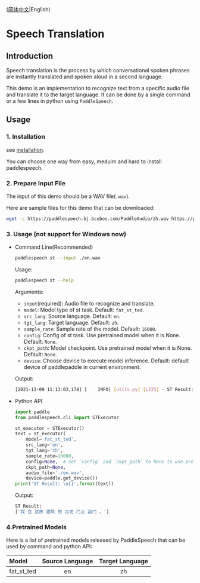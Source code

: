 ([简体中文](./README_cn.md)|English)
# Speech Translation
## Introduction
Speech translation is the process by which conversational spoken phrases are instantly translated and spoken aloud in a second language.

This demo is an implementation to recognize text from a specific audio file and translate it to the target language. It can be done by a single command or a few lines in python using `PaddleSpeech`. 

## Usage
### 1. Installation
see [installation](https://github.com/PaddlePaddle/PaddleSpeech/blob/develop/docs/source/install.md).

You can choose one way from easy, meduim and hard to install paddlespeech.


### 2. Prepare Input File
The input of this demo should be a WAV file(`.wav`).

Here are sample files for this demo that can be downloaded:
```bash
wget -c https://paddlespeech.bj.bcebos.com/PaddleAudio/zh.wav https://paddlespeech.bj.bcebos.com/PaddleAudio/en.wav
```

### 3. Usage (not support for Windows now)
- Command Line(Recommended)
  ```bash
  paddlespeech st --input ./en.wav
  ```
  Usage:
  ```bash
  paddlespeech st --help
  ```
  Arguments:
  - `input`(required): Audio file to recognize and translate.
  - `model`: Model type of st task. Default: `fat_st_ted`.
  - `src_lang`: Source language. Default: `en`.
  - `tgt_lang`: Target language. Default: `zh`.
  - `sample_rate`: Sample rate of the model. Default: `16000`.
  - `config`: Config of st task. Use pretrained model when it is None. Default: `None`.
  - `ckpt_path`: Model checkpoint. Use pretrained model when it is None. Default: `None`.
  - `device`: Choose device to execute model inference. Default: default device of paddlepaddle in current environment.

  Output:
  ```bash
  [2021-12-09 11:13:03,178] [    INFO] [utils.py] [L225] - ST Result: ['我 在 这栋 建筑 的 古老 门上 敲门 。']
  ```

- Python API
  ```python
  import paddle
  from paddlespeech.cli import STExecutor

  st_executor = STExecutor()
  text = st_executor(
      model='fat_st_ted',
      src_lang='en',
      tgt_lang='zh',
      sample_rate=16000,
      config=None,  # Set `config` and `ckpt_path` to None to use pretrained model.
      ckpt_path=None,
      audio_file='./en.wav',
      device=paddle.get_device())
  print('ST Result: \n{}'.format(text))
  ```

  Output:
  ```bash
  ST Result:
  ['我 在 这栋 建筑 的 古老 门上 敲门 。'] 
  ```

### 4.Pretrained Models
Here is a list of pretrained models released by PaddleSpeech that can be used by command and python API:

| Model | Source Language | Target Language
| :--- | :---: | :---: |
| fat_st_ted| en| zh
